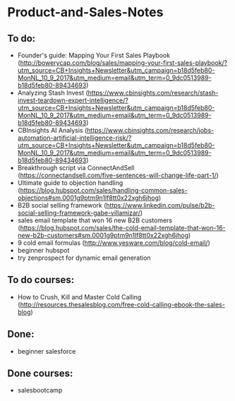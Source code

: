 # Product-and-Sales-Notes



## To do: 

* Founder's guide: Mapping Your First Sales Playbook (http://bowerycap.com/blog/sales/mapping-your-first-sales-playbook/?utm_source=CB+Insights+Newsletter&utm_campaign=b18d5feb80-MonNL_10_9_2017&utm_medium=email&utm_term=0_9dc0513989-b18d5feb80-89434693)
* Analyzing Stash Invest (https://www.cbinsights.com/research/stash-invest-teardown-expert-intelligence/?utm_source=CB+Insights+Newsletter&utm_campaign=b18d5feb80-MonNL_10_9_2017&utm_medium=email&utm_term=0_9dc0513989-b18d5feb80-89434693)
* CBInsights AI Analysis (https://www.cbinsights.com/research/jobs-automation-artificial-intelligence-risk/?utm_source=CB+Insights+Newsletter&utm_campaign=b18d5feb80-MonNL_10_9_2017&utm_medium=email&utm_term=0_9dc0513989-b18d5feb80-89434693)
* Breakthrough script via ConnectAndSell (https://connectandsell.com/five-sentences-will-change-life-part-1/)
* Ultimate guide to objection handling (https://blog.hubspot.com/sales/handling-common-sales-objections#sm.0001g9ptm9n1lf8tt0x22xgh6jhog)
* B2B social selling framework (https://www.linkedin.com/pulse/b2b-social-selling-framework-gabe-villamizar/)
* sales email template that won 16 new B2B customers (https://blog.hubspot.com/sales/the-cold-email-template-that-won-16-new-b2b-customers#sm.0001g9ptm9n1lf8tt0x22xgh6jhog)
* 9 cold email formulas (http://www.yesware.com/blog/cold-email/)
* beginner hubspot
* try zenprospect for dynamic email generation





## To do courses:

* How to Crush, Kill and Master Cold Calling (http://resources.thesalesblog.com/free-cold-calling-ebook-the-sales-blog)





## Done:

* beginner salesforce







## Done courses:

* salesbootcamp 